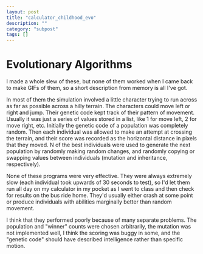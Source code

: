```yaml
---
layout: post
title: "calculator_childhood_evo"
description: ""
category: "subpost"
tags: []
---
```


Evolutionary Algorithms
=======================

I made a whole slew of these, but none of them worked when I came back to make GIFs of them, so a short description from memory is all I've got.

In most of them the simulation involved a little character trying to run across as far as possible across a hilly terrain. The characters could move left or right and jump. Their genetic code kept track of their pattern of movement. Usually it was just a series of values stored in a list, like 1 for move left, 2 for move right, etc. Initially the genetic code of a population was completely random. Then each individual was allowed to make an attempt at crossing the terrain, and their score was recorded as the horizontal distance in pixels that they moved. N of the best individuals were used to generate the next population by randomly making random changes, and randomly copying or swapping values between individuals (mutation and inheritance, respectively).

None of these programs were very effective. They were always extremely slow (each individual took upwards of 30 seconds to test), so I'd let them run all day on my calculator in my pocket as I went to class and then check for results on the bus ride home. They'd usually either crash at some point or produce individuals with abilities marginally better than random movement.

I think that they performed poorly because of many separate problems. The population and "winner" counts were chosen arbitrarily, the mutation was not implemented well, I think the scoring was buggy in some, and the "genetic code" should have described intelligence rather than specific motion.
